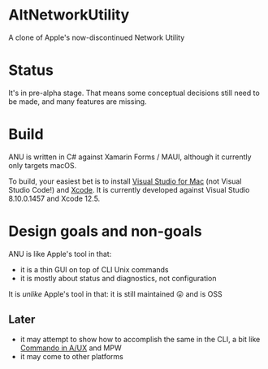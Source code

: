 # AltNetworkUtility
A clone of Apple's now-discontinued Network Utility

# Status

It's in pre-alpha stage. That means some conceptual decisions still need to be made, and many features are missing.

# Build

ANU is written in C# against Xamarin Forms / MAUI, although it currently only targets macOS.

To build, your easiest bet is to install [Visual Studio for Mac](https://visualstudio.microsoft.com) (not Visual Studio Code!) and [Xcode](https://developer.apple.com/xcode/). It is currently developed against Visual Studio 8.10.0.1457 and Xcode 12.5.

# Design goals and non-goals

ANU is like Apple's tool in that:

* it is a thin GUI on top of CLI Unix commands
* it is mostly about status and diagnostics, not configuration

It is _unlike_ Apple's tool in that: it is still maintained 😛 and is OSS

## Later

* it may attempt to show how to accomplish the same in the CLI, a bit like [Commando in A/UX](http://toastytech.com/guis/aux3.html) and MPW
* it may come to other platforms
